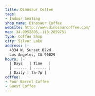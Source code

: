 ```yaml
---
title: Dinosaur Coffee
tags:
- Indoor Seating
shop_name: Dinosaur Coffee
website: http://www.dinosaurcoffee.com/
map: 34.0952805,-118.2859751
type: Coffee Shop
city: Silver Lake
address: |-
  4334 W. Sunset Blvd.
  Los Angeles, CA 90029
hours: |-
  | Days   | Time   |
  | ------ | ------ |
  | Daily | 7a-7p |
coffee:
- Four Barrel Coffee
- Guest Coffee
---
```


